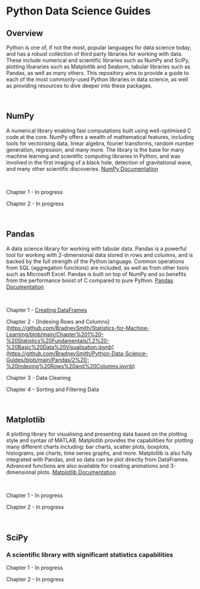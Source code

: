 # Python Data Science Guides

## Overview

Python is one of, if not the most, popular languages for data science today, and has a robust collection of third party libraries for working with data. These include numerical and scientific libraries such as NumPy and SciPy, plotting libararies such as Matplotlib and Seaborn, tabular libraries such as Pandas, as well as many others. This repository aims to provide a guide to each of the most commonly-used Python libraries in data science, as well as providing resources to dive deeper into these packages.

&nbsp;


## NumPy

A numerical library enabling fast computations built using well-optimised C code at the core. NumPy offers a wealth of mathematical features, including  tools for vectorising data, linear algebra, fourier transforms, random number generation, regression, and many more. The library is the base for many machine learning and scientific computing libraries in Python, and was involved in the first imaging of a black hole, detection of gravitational wave, and many other scientific discoveries. [NumPy Documentation](https://numpy.org/doc/stable/)

&nbsp;

Chapter 1 - In progress

Chapter 2 - In progress

&nbsp;


## Pandas

A data science library for working with tabular data. Pandas is a powerful tool for working with 2-dimensional data stored in rows and columns, and is backed by the full strength of the Python language. Common operations from SQL (aggregation functions) are included, as well as from other tools such as Microsoft Excel. Pandas is built on top of NumPy and so benefits from the performance boost of C compared to pure Python. [Pandas Documentation](https://pandas.pydata.org/docs/)

&nbsp;

Chapter 1 - [Creating DataFrames](https://github.com/BradneySmith/Python-Data-Science-Guides/blob/main/Pandas/1%20-%20Creating%20DataFrames.ipynb)

Chapter 2 - [Indexing Rows and Columns](https://github.com/BradneySmith/Statistics-for-Machine-Learning/blob/main/Chapter%201%20-%20Statistics%20Fundamentals/1.2%20-%20Basic%20Data%20Visualisation.ipynb](https://github.com/BradneySmith/Python-Data-Science-Guides/blob/main/Pandas/2%20-%20Indexing%20Rows%20and%20Columns.ipynb)

Chapter 3 - Data Cleaning

Chapter 4 - Sorting and Filtering Data

&nbsp;


## Matplotlib

A plotting library for visualising and presenting data based on the plotting style and syntax of MATLAB. Matplotlib provides the capabilities for plotting many different charts including: bar charts, scatter plots, boxplots, histograms, pie charts, time series graphs, and more. Matplotlib is also fully integrated with Pandas, and so data can be plot directly from DataFrames. Advanced functions are also available for creating animations and 3-dimensional plots. [Matplotlib Documentation](https://matplotlib.org/stable/index.html)

&nbsp;

Chapter 1 - In progress

Chapter 2 - In progress

&nbsp;


## SciPy
### A scientific library with significant statistics capabilities

Chapter 1 - In progress

Chapter 2 - In progress

&nbsp;
